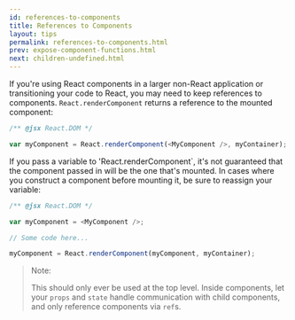 ```yaml
---
id: references-to-components
title: References to Components
layout: tips
permalink: references-to-components.html
prev: expose-component-functions.html
next: children-undefined.html
---
```


If you're using React components in a larger non-React application or transitioning your code to React, you may need to keep references to components. `React.renderComponent` returns a reference to the mounted component:

```js
/** @jsx React.DOM */

var myComponent = React.renderComponent(<MyComponent />, myContainer);
```

If you pass a variable to 'React.renderComponent`, it's not guaranteed that the component passed in will be the one that's mounted. In cases where you construct a component before mounting it, be sure to reassign your variable:

```js
/** @jsx React.DOM */

var myComponent = <MyComponent />;

// Some code here...

myComponent = React.renderComponent(myComponent, myContainer);
```

> Note:
>
> This should only ever be used at the top level. Inside components, let your `props` and `state` handle communication with child components, and only reference components via `ref`s.
